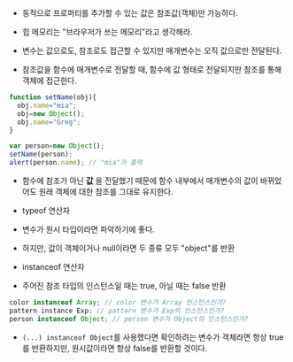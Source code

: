 
* 동적으로 프로퍼티를 추가할 수 있는 값은 참조값(객체)만 가능하다.

* 힙 메모리는 "브라우저가 쓰는 메모리"라고 생각해라.

* 변수는 값으로도, 참조로도 접근할 수 있지만 매개변수는 오직 값으로만 전달된다.
* 참조값을 함수에 매개변수로 전달할 때, 함수에 값 형태로 전달되지만 참조를 통해 객체에 접근한다.
```javascript
function setName(obj){
  obj.name="mia";
  obj=new Object();
  obj.name="Greg";
}

var person=new Object();
setName(person);
alert(person.name); // "mia"가 출력
```
* 함수에 참조가 아닌 **값** 을 전달했기 때문에 함수 내부에서 매개변수의 값이 바뀌었어도 원래 객체에 대한 참조를 그대로 유지한다.

* typeof 연산자
* 변수가 원시 타입이라면 파악하기에 좋다.
* 하지만, 값이 객체이거나 null이라면 두 종류 모두 "object"를 반환

* instanceof 연산자
* 주어진 참조 타입의 인스턴스일 때는 true, 아닐 때는 false 반환
```javascript
color instanceof Array; // color 변수가 Array 인스턴스인가?
pattern instance Exp; // pattern 변수가 Exp의 인스턴스인가?
person instanceof Object; // person 변수가 Object의 인스턴스인가?
```
* ```(...) instanceof Object```를 사용했다면 확인하려는 변수가 객체라면 항상 true를 반환하지만, 원시값이라면 항상 false를 반환할 것이다.
